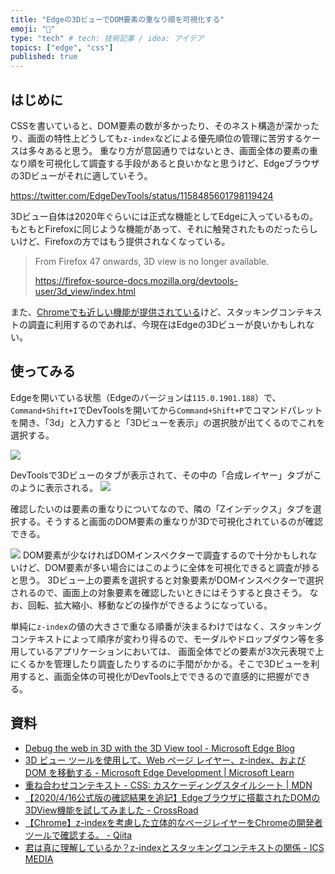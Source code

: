 ```yaml
---
title: "Edgeの3DビューでDOM要素の重なり順を可視化する"
emoji: "📑"
type: "tech" # tech: 技術記事 / idea: アイデア
topics: ["edge", "css"]
published: true
---
```


## はじめに

CSSを書いていると、DOM要素の数が多かったり、そのネスト構造が深かったり、画面の特性上どうしても`z-index`などによる優先順位の管理に苦労するケースは多々あると思う。
重なり方が意図通りではないとき、画面全体の要素の重なり順を可視化して調査する手段があると良いかなと思うけど、Edgeブラウザの3Dビューがそれに適していそう。

https://twitter.com/EdgeDevTools/status/1158485601798119424

3Dビュー自体は2020年ぐらいには正式な機能としてEdgeに入っているもの。もともとFirefoxに同じような機能があって、それに触発されたものだったらしいけど、Firefoxの方ではもう提供されなくなっている。

> From Firefox 47 onwards, 3D view is no longer available.
>
> https://firefox-source-docs.mozilla.org/devtools-user/3d_view/index.html

また、[Chromeでも近しい機能が提供されている](https://qiita.com/msht0511/items/09b061bc1bc6243b8379)けど、スタッキングコンテキストの調査に利用するのであれば、今現在はEdgeの3Dビューが良いかもしれない。

## 使ってみる

Edgeを開いている状態（Edgeのバージョンは`115.0.1901.188`）で、`Command+Shift+I`でDevToolsを開いてから`Command+Shift+P`でコマンドパレットを開き、「3d」と入力すると「3Dビューを表示」の選択肢が出てくるのでこれを選択する。

![](https://storage.googleapis.com/zenn-user-upload/d0232f3c667f-20230804.png)

DevToolsで3Dビューのタブが表示されて、その中の「合成レイヤー」タブがこのように表示される。
![](https://storage.googleapis.com/zenn-user-upload/ed74ee552881-20230804.png)

確認したいのは要素の重なりについてなので、隣の「Zインデックス」タブを選択する。そうすると画面のDOM要素の重なりが3Dで可視化されているのが確認できる。

![](https://storage.googleapis.com/zenn-user-upload/2b9542f68d9a-20230804.png)
DOM要素が少なければDOMインスペクターで調査するので十分かもしれないけど、DOM要素が多い場合にはこのように全体を可視化できると調査が捗ると思う。
3Dビュー上の要素を選択すると対象要素がDOMインスペクターで選択されるので、画面上の対象要素を確認したいときにはそうすると良さそう。
なお、回転、拡大縮小、移動などの操作ができるようになっている。

単純に`z-index`の値の大きさで重なる順番が決まるわけではなく、スタッキングコンテキストによって順序が変わり得るので、モーダルやドロップダウン等を多用しているアプリケーションにおいては、
画面全体でどの要素が3次元表現で上にくるかを管理したり調査したりするのに手間がかかる。そこで3Dビューを利用すると、画面全体の可視化がDevTools上でできるので直感的に把握ができる。

## 資料

- [Debug the web in 3D with the 3D View tool - Microsoft Edge Blog](https://blogs.windows.com/msedgedev/2022/06/21/debug-the-web-in-3d-with-the-3d-view-tool/)
- [3D ビュー ツールを使用して、Web ページ レイヤー、z-index、および DOM を移動する - Microsoft Edge Development | Microsoft Learn](https://learn.microsoft.com/ja-jp/microsoft-edge/devtools-guide-chromium/3d-view/)
- [重ね合わせコンテキスト - CSS: カスケーディングスタイルシート | MDN](https://developer.mozilla.org/ja/docs/Web/CSS/CSS_positioned_layout/Understanding_z-index/Stacking_context)
- [【2020/4/16公式版の確認結果を追記】Edgeブラウザに搭載されたDOMの3DView機能を試してみました - CrossRoad](https://www.crossroad-tech.com/entry/edge-canary-dom-3dview)
- [【Chrome】z-indexを考慮した立体的なページレイヤーをChromeの開発者ツールで確認する。 - Qiita](https://qiita.com/msht0511/items/09b061bc1bc6243b8379)
- [君は真に理解しているか？z-indexとスタッキングコンテキストの関係 - ICS MEDIA](https://ics.media/entry/200609/)
